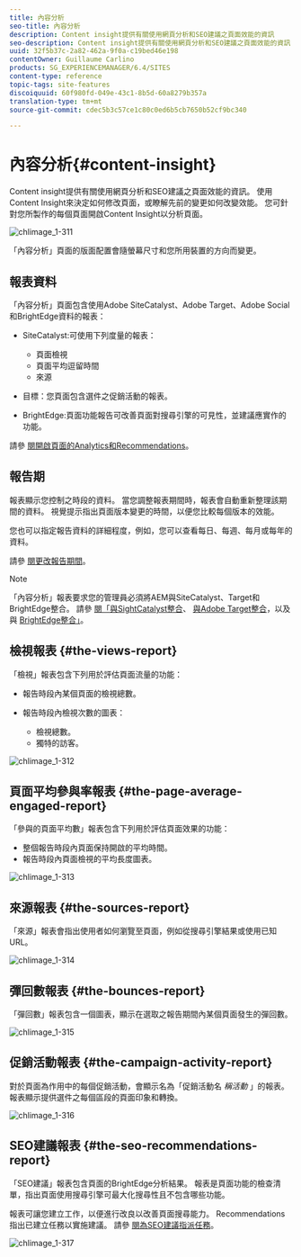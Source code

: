 ```yaml
---
title: 內容分析
seo-title: 內容分析
description: Content insight提供有關使用網頁分析和SEO建議之頁面效能的資訊
seo-description: Content insight提供有關使用網頁分析和SEO建議之頁面效能的資訊
uuid: 32f5b37c-2a82-462a-9f0a-c19bed46e198
contentOwner: Guillaume Carlino
products: SG_EXPERIENCEMANAGER/6.4/SITES
content-type: reference
topic-tags: site-features
discoiquuid: 60f980fd-049e-43c1-8b5d-60a8279b357a
translation-type: tm+mt
source-git-commit: cdec5b3c57ce1c80c0ed6b5cb7650b52cf9bc340

---
```



# 內容分析{#content-insight}

Content insight提供有關使用網頁分析和SEO建議之頁面效能的資訊。 使用Content Insight來決定如何修改頁面，或瞭解先前的變更如何改變效能。 您可針對您所製作的每個頁面開啟Content Insight以分析頁面。

![chlimage_1-311](assets/chlimage_1-311.png)

「內容分析」頁面的版面配置會隨螢幕尺寸和您所用裝置的方向而變更。

## 報表資料

「內容分析」頁面包含使用Adobe SiteCatalyst、Adobe Target、Adobe Social和BrightEdge資料的報表：

* SiteCatalyst:可使用下列度量的報表：

   * 頁面檢視
   * 頁面平均逗留時間
   * 來源

* 目標：您頁面包含選件之促銷活動的報表。
* BrightEdge:頁面功能報告可改善頁面對搜尋引擎的可見性，並建議應實作的功能。

請參 [閱開啟頁面的Analytics和Recommendations](/help/sites-authoring/ci-analyze.md#opening-analytics-and-recommendations-for-a-page)。

## 報告期

報表顯示您控制之時段的資料。 當您調整報表期間時，報表會自動重新整理該期間的資料。 視覺提示指出頁面版本變更的時間，以便您比較每個版本的效能。

您也可以指定報告資料的詳細程度，例如，您可以查看每日、每週、每月或每年的資料。

請參 [閱更改報告期間](/help/sites-authoring/ci-analyze.md#changing-the-reporting-period)。

>[!NOTE]
>
>「內容分析」報表要求您的管理員必須將AEM與SiteCatalyst、Target和BrightEdge整合。 請參 [閱「與SightCatalyst整合](/help/sites-administering/adobeanalytics.md)、 [與Adobe Target整合](/help/sites-administering/target.md)，以及與 [BrightEdge整合」](/help/sites-administering/brightedge.md)。

## 檢視報表 {#the-views-report}

「檢視」報表包含下列用於評估頁面流量的功能：

* 報告時段內某個頁面的檢視總數。
* 報告時段內檢視次數的圖表：

   * 檢視總數。
   * 獨特的訪客。

![chlimage_1-312](assets/chlimage_1-312.png)

## 頁面平均參與率報表 {#the-page-average-engaged-report}

「參與的頁面平均數」報表包含下列用於評估頁面效果的功能：

* 整個報告時段內頁面保持開啟的平均時間。
* 報告時段內頁面檢視的平均長度圖表。

![chlimage_1-313](assets/chlimage_1-313.png)

## 來源報表 {#the-sources-report}

「來源」報表會指出使用者如何瀏覽至頁面，例如從搜尋引擎結果或使用已知URL。

![chlimage_1-314](assets/chlimage_1-314.png)

## 彈回數報表 {#the-bounces-report}

「彈回數」報表包含一個圖表，顯示在選取之報告期間內某個頁面發生的彈回數。

![chlimage_1-315](assets/chlimage_1-315.png)

## 促銷活動報表 {#the-campaign-activity-report}

對於頁面為作用中的每個促銷活動，會顯示名為「促銷活動名 *稱活動* 」的報表。 報表顯示提供選件之每個區段的頁面印象和轉換。

![chlimage_1-316](assets/chlimage_1-316.png)

## SEO建議報表 {#the-seo-recommendations-report}

「SEO建議」報表包含頁面的BrightEdge分析結果。 報表是頁面功能的檢查清單，指出頁面使用搜尋引擎可最大化搜尋性且不包含哪些功能。

報表可讓您建立工作，以便進行改良以改善頁面搜尋能力。 Recommendations指出已建立任務以實施建議。 請參 [閱為SEO建議指派任務](/help/sites-authoring/ci-analyze.md#assigning-tasks-for-seo-recommendations)。

![chlimage_1-317](assets/chlimage_1-317.png)

